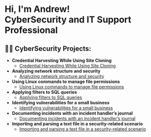 <h1>Hi, I'm Andrew!<br/>
CyberSecurity and IT Support Professional</h1>

<h2>👨‍💻 CyberSecurity Projects:</h2>

- <b>Credential Harvesting While Using Site Cloning</b>
  - [Credential Harvesting While Using Site Cloning](https://github.com/AndrewLSimmons/CredentialHarvestingLab.git)
- <b>Analyzing network structure and security</b>
  - [Analyzing network structure and security]()
- <b>Using Linux commands to manage file permissions</b>
  - [Using Linux commands to manage file permissions]()
- <b>Applying filters to SQL queries</b>
  - [Applying filters to SQL queries]()
- <b>Identifying vulnerabilities for a small business</b>
  - [Identifying vulnerabilities for a small business]()
- <b>Documenting incidents with an incident handler’s journal</b>
  - [Documenting incidents with an incident handler’s journal]()
- <b>Importing and parsing a text file in a security-related scenario</b>
  - [Importing and parsing a text file in a security-related scenario]()
